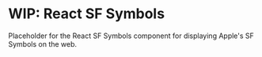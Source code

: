 # WIP: React SF Symbols

Placeholder for the React SF Symbols component for displaying Apple's SF Symbols on the web.